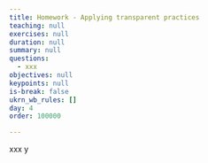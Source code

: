 ```yaml
---
title: Homework - Applying transparent practices
teaching: null
exercises: null
duration: null
summary: null
questions:
  - xxx
objectives: null
keypoints: null
is-break: false
ukrn_wb_rules: []
day: 4
order: 100000

---
```


xxx
y
